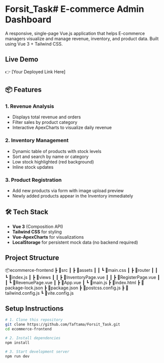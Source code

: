 # Forsit_Task# E-commerce Admin Dashboard

A responsive, single-page Vue.js application that helps E-commerce managers visualize and manage revenue, inventory, and product data. Built using Vue 3 + Tailwind CSS.

## Live Demo

👉 [Your Deployed Link Here]

## 📦 Features

### 1. Revenue Analysis
- Displays total revenue and orders
- Filter sales by product category
- Interactive ApexCharts to visualize daily revenue

### 2. Inventory Management
- Dynamic table of products with stock levels
- Sort and search by name or category
- Low stock highlighted (red background)
- Inline stock updates

### 3. Product Registration
- Add new products via form with image upload preview
- Newly added products appear in the Inventory immediately

## 🛠 Tech Stack
- **Vue 3** (Composition API)
- **Tailwind CSS** for styling
- **Vue-ApexCharts** for visualizations
- **LocalStorage** for persistent mock data (no backend required)

## Project Structure

📦ecommerce-frontend
 ┣ 📂src
 ┃ ┣ 📂assets
 ┃ ┃ ┗ 📜main.css
 ┃ ┣ 📂router
 ┃ ┃ ┗ 📜index.js
 ┃ ┣ 📂views
 ┃ ┃ ┣ 📜InventoryPage.vue
 ┃ ┃ ┣ 📜RegisterPage.vue
 ┃ ┃ ┗ 📜RevenuePage.vue
 ┃ ┣ 📜App.vue
 ┃ ┗ 📜main.js
 ┣ 📜index.html
 ┣ 📜package-lock.json
 ┣ 📜package.json
 ┣ 📜postcss.config.js
 ┣ 📜tailwind.config.js
 ┗ 📜vite.config.js


## Setup Instructions

```bash
# 1. Clone this repository
git clone https://github.com/Taftama/Forsit_Task.git
cd ecommerce-frontend

# 2. Install dependencies
npm install

# 3. Start development server
npm run dev